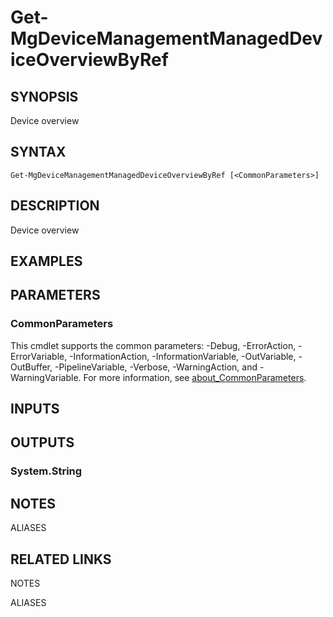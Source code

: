 ﻿---
external help file: Microsoft.Graph.DeviceManagement-help.xml
Module Name: Microsoft.Graph.DeviceManagement
online version: https://docs.microsoft.com/en-us/powershell/module/microsoft.graph.devicemanagement/get-mgdevicemanagementmanageddeviceoverviewbyref
schema: 2.0.0
---

# Get-MgDeviceManagementManagedDeviceOverviewByRef

## SYNOPSIS
Device overview

## SYNTAX

```
Get-MgDeviceManagementManagedDeviceOverviewByRef [<CommonParameters>]
```

## DESCRIPTION
Device overview

## EXAMPLES

## PARAMETERS

### CommonParameters
This cmdlet supports the common parameters: -Debug, -ErrorAction, -ErrorVariable, -InformationAction, -InformationVariable, -OutVariable, -OutBuffer, -PipelineVariable, -Verbose, -WarningAction, and -WarningVariable. For more information, see [about_CommonParameters](http://go.microsoft.com/fwlink/?LinkID=113216).

## INPUTS

## OUTPUTS

### System.String
## NOTES

ALIASES

## RELATED LINKS

NOTES

ALIASES